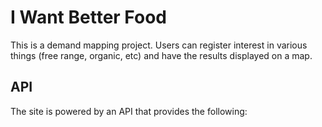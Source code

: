 # I Want Better Food #

This is a demand mapping project.  Users can register interest in various things (free range, organic, etc) and have the results displayed on a map.

## API ##

The site is powered by an API that provides the following:

